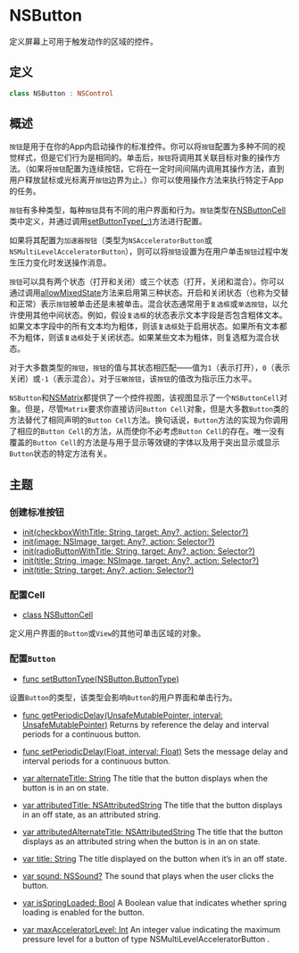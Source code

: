 # NSButton

定义屏幕上可用于触发动作的区域的控件。

## 定义

```swift
class NSButton : NSControl
```

## 概述

`按钮`是用于在你的App内启动操作的标准控件。你可以将`按钮`配置为多种不同的视觉样式，但是它们行为是相同的。单击后，`按钮`将调用其关联目标对象的操作方法。（如果将`按钮`配置为连续按钮，它将在一定时间间隔内调用其操作方法，直到用户释放鼠标或光标离开`按钮`边界为止。）你可以使用操作方法来执行特定于App的任务。

`按钮`有多种类型，每种`按钮`具有不同的用户界面和行为。`按钮`类型在[NSButtonCell]()类中定义，并通过调用[setButtonType(_:)]()方法进行配置。

如果将其配置为`加速器按钮`（类型为`NSAcceleratorButton`或`NSMultiLevelAcceleratorButton`），则可以将`按钮`设置为在用户单击`按钮`过程中发生压力变化时发送操作消息。

`按钮`可以具有两个状态（打开和关闭）或三个状态（打开，关闭和混合）。你可以通过调用[allowMixedState]()方法来启用第三种状态。开启和关闭状态（也称为交替和正常）表示`按钮`被单击还是未被单击。混合状态通常用于`复选框`或`单选按钮`，以允许使用其他中间状态。例如，假设`复选框`的状态表示文本字段是否包含粗体文本。如果文本字段中的所有文本均为粗体，则该`复选框`处于启用状态。如果所有文本都不为粗体，则该`复选框`处于关闭状态。如果某些文本为粗体，则复选框为混合状态。

对于大多数类型的`按钮`，`按钮`的值与其状态相匹配——值为`1`（表示打开），`0`（表示关闭）或`-1`（表示混合）。对于`压敏按钮`，该`按钮`的值改为指示压力水平。

`NSButton`和[NSMatrix]()都提供了一个控件视图，该视图显示了一个`NSButtonCell`对象。但是，尽管`Matrix`要求你直接访问`Button Cell`对象，但是大多数`Button`类的方法替代了相同声明的`Button Cell`方法。换句话说，`Button`方法的实现为你调用了相应的`Button Cell`的方法，从而使你不必考虑`Button Cell`的存在。唯一没有覆盖的`Button Cell`的方法是与用于显示等效键的字体以及用于突出显示或显示`Button`状态的特定方法有关。

## 主题

### 创建标准按钮

* [init(checkboxWithTitle: String, target: Any?, action: Selector?)]()
* [init(image: NSImage, target: Any?, action: Selector?)]()
* [init(radioButtonWithTitle: String, target: Any?, action: Selector?)]()
* [init(title: String, image: NSImage, target: Any?, action: Selector?)]()
* [init(title: String, target: Any?, action: Selector?)]()

### 配置Cell

* [class NSButtonCell]()

定义用户界面的`Button`或`View`的其他可单击区域的对象。

### 配置`Button`

* [func setButtonType(NSButton.ButtonType)]()

设置`Button`的类型，该类型会影响`Button`的用户界面和单击行为。

* [func getPeriodicDelay(UnsafeMutablePointer<Float>, interval: UnsafeMutablePointer<Float>)]()
Returns by reference the delay and interval periods for a continuous button.

* [func setPeriodicDelay(Float, interval: Float)]()
Sets the message delay and interval periods for a continuous button.

* [var alternateTitle: String]()
The title that the button displays when the button is in an on state.

* [var attributedTitle: NSAttributedString]()
The title that the button displays in an off state, as an attributed string.

* [var attributedAlternateTitle: NSAttributedString]()
The title that the button displays as an attributed string when the button is in an on state.

* [var title: String]()
The title displayed on the button when it’s in an off state.

* [var sound: NSSound?]()
The sound that plays when the user clicks the button.

* [var isSpringLoaded: Bool]()
A Boolean value that indicates whether spring loading is enabled for the button.

* [var maxAcceleratorLevel: Int]()
An integer value indicating the maximum pressure level for a button of type 
NSMultiLevelAcceleratorButton
.